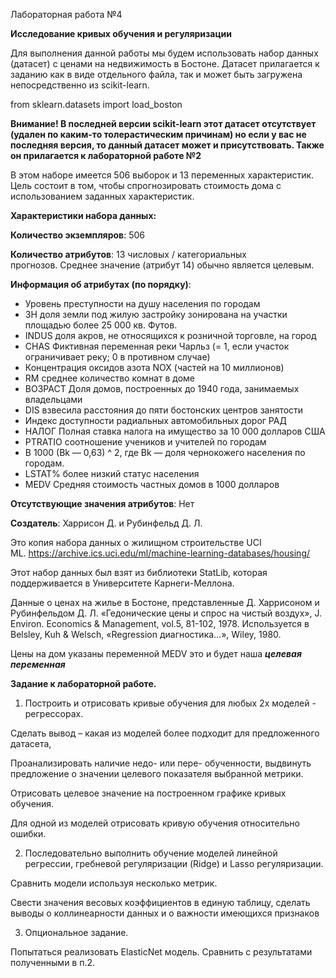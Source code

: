 ﻿Лабораторная работа №4

**Исследование кривых обучения и регуляризации**

Для выполнения данной работы мы будем использовать набор данных (датасет) с ценами на недвижимость в Бостоне. Датасет прилагается к заданию как в виде отдельного файла, так и может быть загружена непосредственно из scikit-learn.

from sklearn.datasets import load_boston

**Внимание! В последней версии scikit-learn этот датасет отсутствует (удален по каким-то толерастическим причинам) но если у вас не последняя версия, то данный датасет может и присутствовать. Также он прилагается к лабораторной работе №2**

В этом наборе имеется 506 выборок и 13 переменных характеристик. Цель состоит в том, чтобы спрогнозировать стоимость дома с использованием заданных характеристик.

**Характеристики набора данных:**

**Количество экземпляров**: 506

**Количество атрибутов**: 13 числовых / категориальных прогнозов. Среднее значение (атрибут 14) обычно является целевым.

**Информация об атрибутах (по порядку)**:

- Уровень преступности на душу населения по городам
- ЗН доля земли под жилую застройку зонирована на участки площадью более 25 000 кв. Футов.
- INDUS доля акров, не относящихся к розничной торговле, на город
- CHAS Фиктивная переменная реки Чарльз (= 1, если участок ограничивает реку; 0 в противном случае)
- Концентрация оксидов азота NOX (частей на 10 миллионов)
- RM среднее количество комнат в доме
- ВОЗРАСТ Доля домов, построенных до 1940 года, занимаемых владельцами
- DIS взвесила расстояния до пяти бостонских центров занятости
- Индекс доступности радиальных автомобильных дорог РАД
- НАЛОГ Полная ставка налога на имущество за 10 000 долларов США
- PTRATIO соотношение учеников и учителей по городам
- B 1000 (Bk — 0,63) ^ 2, где Bk — доля чернокожего населения по городам.
- LSTAT% более низкий статус населения
- MEDV Средняя стоимость частных домов в 1000 долларов

**Отсутствующие значения атрибутов**: Нет

**Создатель**: Харрисон Д. и Рубинфельд Д. Л.

Это копия набора данных о жилищном строительстве UCI ML. <https://archive.ics.uci.edu/ml/machine-learning-databases/housing/>

Этот набор данных был взят из библиотеки StatLib, которая поддерживается в Университете Карнеги-Меллона.

Данные о ценах на жилье в Бостоне, представленные Д. Харрисоном и Рубинфельдом Д. Л. «Гедонические цены и спрос на чистый воздух», J. Environ. Economics & Management, vol.5, 81-102, 1978. Используется в Belsley, Kuh & Welsch, «Regression диагностика…», Wiley, 1980.

Цены на дом указаны переменной MEDV это и будет наша **_целевая переменная_**

**Задание к лабораторной работе.**

1. Построить и отрисовать кривые обучения для любых 2х моделей - регрессорах.

Сделать вывод – какая из моделей более подходит для предложенного датасета,

Проанализировать наличие недо- или пере- обученности, выдвинуть предложение о значении целевого показателя выбранной метрики.

Отрисовать целевое значение на построенном графике кривых обучения.

Для одной из моделей отрисовать кривую обучения относительно ошибки.

2. Последовательно выполнить обучение моделей линейной регрессии, гребневой регуляризации (Ridge) и Lasso регуляризации.

Сравнить модели используя несколько метрик.

Свести значения весовых коэффициентов в единую таблицу, сделать выводы о коллинеарности данных и о важности имеющихся признаков

3. Опциональное задание.

Попытаться реализовать ElasticNet модель. Сравнить с результатами полученными в п.2.
